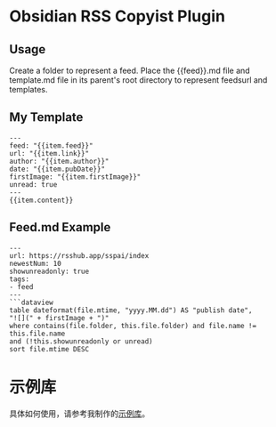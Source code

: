 # Obsidian RSS Copyist Plugin

## Usage

Create a folder to represent a feed. Place the {{feed}}.md file and template.md file in its parent's root directory to represent feedsurl and templates. 

## My Template

```
---
feed: "{{item.feed}}"
url: "{{item.link}}"
author: "{{item.author}}"
date: "{{item.pubDate}}"
firstImage: "{{item.firstImage}}"
unread: true
---
{{item.content}}
```

## Feed.md Example

```
---
url: https://rsshub.app/sspai/index
newestNum: 10
showunreadonly: true
tags:
- feed
---
```dataview
table dateformat(file.mtime, "yyyy.MM.dd") AS "publish date",
"![](" + firstImage + ")"
where contains(file.folder, this.file.folder) and file.name != this.file.name
and (!this.showunreadonly or unread)
sort file.mtime DESC 
```

# 示例库

具体如何使用，请参考我制作的[示例库](https://github.com/aoout/ObsidianRSSExample)。

